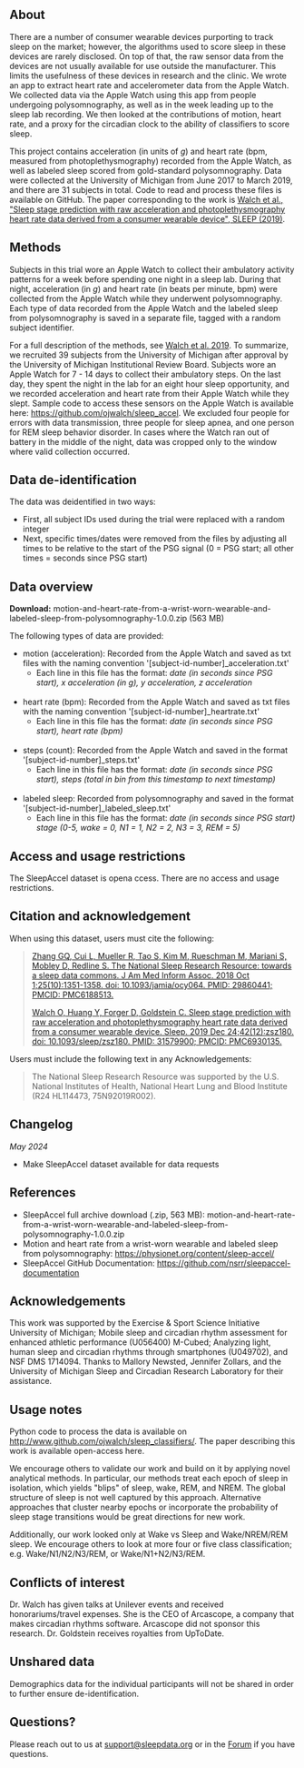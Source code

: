 ## About

There are a number of consumer wearable devices purporting to track sleep on the market; however, the algorithms used to score sleep in these devices are rarely disclosed. On top of that, the raw sensor data from the devices are not usually available for use outside the manufacturer. This limits the usefulness of these devices in research and the clinic. We wrote an app to extract heart rate and accelerometer data from the Apple Watch. We collected data via the Apple Watch using this app from people undergoing polysomnography, as well as in the week leading up to the sleep lab recording. We then looked at the contributions of motion, heart rate, and a proxy for the circadian clock to the ability of classifiers to score sleep.

This project contains acceleration (in units of *g*) and heart rate (bpm, measured from photoplethysmography) recorded from the Apple Watch, as well as labeled sleep scored from gold-standard polysomnography. Data were collected at the University of Michigan from June 2017 to March 2019, and there are 31 subjects in total. Code to read and process these files is available on GitHub. The paper corresponding to the work is [Walch et al., "Sleep stage prediction with raw acceleration and photoplethysmography heart rate data derived from a consumer wearable device", SLEEP (2019)](https://pubmed.ncbi.nlm.nih.gov/31579900/).

## Methods

Subjects in this trial wore an Apple Watch to collect their ambulatory activity patterns for a week before spending one night in a sleep lab. During that night, acceleration (in *g*) and heart rate (in beats per minute, bpm) were collected from the Apple Watch while they underwent polysomnography. Each type of data recorded from the Apple Watch and the labeled sleep from polysomnography is saved in a separate file, tagged with a random subject identifier. 

For a full description of the methods, see [Walch et al. 2019](https://pubmed.ncbi.nlm.nih.gov/31579900/). To summarize, we recruited 39 subjects from the University of Michigan after approval by the University of Michigan Institutional Review Board. Subjects wore an Apple Watch for 7 - 14 days to collect their ambulatory steps. On the last day, they spent the night in the lab for an eight hour sleep opportunity, and we recorded acceleration and heart rate from their Apple Watch while they slept. Sample code to access these sensors on the Apple Watch is available here: https://github.com/ojwalch/sleep_accel. We excluded four people for errors with data transmission, three people for sleep apnea, and one person for REM sleep behavior disorder. In cases where the Watch ran out of battery in the middle of the night, data was cropped only to the window where valid collection occurred.

## Data de-identification

The data was deidentified in two ways: 

- First, all subject IDs used during the trial were replaced with a random integer 
- Next, specific times/dates were removed from the files by adjusting all times to be relative to the start of the PSG signal (0 = PSG start; all other times = seconds since PSG start)

## Data overview

**Download:** motion-and-heart-rate-from-a-wrist-worn-wearable-and-labeled-sleep-from-polysomnography-1.0.0.zip (563 MB)

The following types of data are provided: 

- motion (acceleration): Recorded from the Apple Watch and saved as txt files with the naming convention '[subject-id-number]_acceleration.txt'
	- Each line in this file has the format: *date (in seconds since PSG start), x acceleration (in g), y acceleration, z acceleration*<br><br>
- heart rate (bpm): Recorded from the Apple Watch and saved as txt files with the naming convention '[subject-id-number]_heartrate.txt'
	- Each line in this file has the format: *date (in seconds since PSG start), heart rate (bpm)*<br><br>
- steps (count): Recorded from the Apple Watch and saved in the format '[subject-id-number]_steps.txt'
	- Each line in this file has the format: *date (in seconds since PSG start), steps (total in bin from this timestamp to next timestamp)*<br><br>
- labeled sleep: Recorded from polysomnography and saved in the format '[subject-id-number]_labeled_sleep.txt'
	- Each line in this file has the format: *date (in seconds since PSG start) stage (0-5, wake = 0, N1 = 1, N2 = 2, N3 = 3, REM = 5)*

## Access and usage restrictions

The SleepAccel dataset is opena ccess. There are no access and usage restrictions.

## Citation and acknowledgement

When using this dataset, users must cite the following:

> [Zhang GQ, Cui L, Mueller R, Tao S, Kim M, Rueschman M, Mariani S, Mobley D, Redline S. The National Sleep Research Resource: towards a sleep data commons. J Am Med Inform Assoc. 2018 Oct 1;25(10):1351-1358. doi: 10.1093/jamia/ocy064. PMID: 29860441; PMCID: PMC6188513.](https://pubmed.ncbi.nlm.nih.gov/29860441/)
> 
> [Walch O, Huang Y, Forger D, Goldstein C. Sleep stage prediction with raw acceleration and photoplethysmography heart rate data derived from a consumer wearable device. Sleep. 2019 Dec 24;42(12):zsz180. doi: 10.1093/sleep/zsz180. PMID: 31579900; PMCID: PMC6930135.](https://pubmed.ncbi.nlm.nih.gov/31579900/)

Users must include the following text in any Acknowledgements:

> The National Sleep Research Resource was supported by the U.S. National Institutes of Health, National Heart Lung and Blood Institute (R24 HL114473, 75N92019R002).

## Changelog

*May 2024*

- Make SleepAccel dataset available for data requests

## References

- SleepAccel full archive download (.zip, 563 MB): motion-and-heart-rate-from-a-wrist-worn-wearable-and-labeled-sleep-from-polysomnography-1.0.0.zip
- Motion and heart rate from a wrist-worn wearable and labeled sleep from polysomnography: https://physionet.org/content/sleep-accel/
- SleepAccel GitHub Documentation: https://github.com/nsrr/sleepaccel-documentation

## Acknowledgements

This work was supported by the Exercise & Sport Science Initiative University of Michigan; Mobile sleep and circadian rhythm assessment for enhanced athletic performance (U056400) M-Cubed; Analyzing light, human sleep and circadian rhythms through smartphones (U049702), and NSF DMS 1714094. Thanks to Mallory Newsted, Jennifer Zollars, and the University of Michigan Sleep and Circadian Research Laboratory for their assistance.

## Usage notes

Python code to process the data is available on http://www.github.com/ojwalch/sleep_classifiers/. The paper describing this work is available open-access here.

We encourage others to validate our work and build on it by applying novel analytical methods. In particular, our methods treat each epoch of sleep in isolation, which yields "blips" of sleep, wake, REM, and NREM. The global structure of sleep is not well captured by this approach. Alternative approaches that cluster nearby epochs or incorporate the probability of sleep stage transitions would be great directions for new work. 

Additionally, our work looked only at Wake vs Sleep and Wake/NREM/REM sleep. We encourage others to look at more four or five class classification; e.g. Wake/N1/N2/N3/REM, or Wake/N1+N2/N3/REM. 

## Conflicts of interest

Dr. Walch has given talks at Unilever events and received honorariums/travel expenses. She is the CEO of Arcascope, a company that makes circadian rhythms software. Arcascope did not sponsor this research. Dr. Goldstein receives royalties from UpToDate.

## Unshared data

Demographics data for the individual participants will not be shared in order to further ensure de-identification. 

## Questions?

Please reach out to us at support@sleepdata.org or in the [Forum](https://sleepdata.org/forum) if you have questions.
